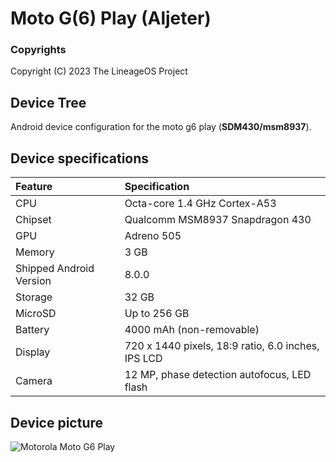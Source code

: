 Moto G(6) Play (Aljeter)
============

### Copyrights

Copyright (C) 2023 The LineageOS Project

## Device Tree

Android device configuration for the moto g6 play (**SDM430/msm8937**).

## Device specifications

 Feature                 | Specification                     |
| :---------------------- | :-------------------------------- |
| CPU                     | Octa-core 1.4 GHz Cortex-A53      |
| Chipset                 | Qualcomm MSM8937 Snapdragon 430   |
| GPU                     | Adreno 505                        |
| Memory                  | 3 GB                              |
| Shipped Android Version | 8.0.0                             |
| Storage                 | 32 GB                             |
| MicroSD                 | Up to 256 GB                      |
| Battery                 | 4000 mAh (non-removable)          |
| Display                 | 720 x 1440 pixels, 18:9 ratio, 6.0 inches, IPS LCD  |
| Camera			| 12 MP, phase detection autofocus, LED flash	|

## Device picture

![Motorola Moto G6 Play](https://fdn2.gsmarena.com/vv/pics/motorola/motorola-moto-g6-play-2.jpg "Moto G6 Play")
